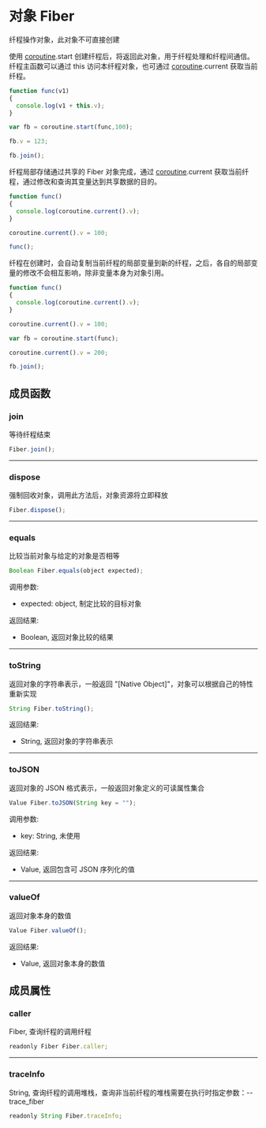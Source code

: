 # 对象 Fiber
纤程操作对象，此对象不可直接创建

使用 [coroutine](../../module/ifs/coroutine.md).start 创建纤程后，将返回此对象，用于纤程处理和纤程间通信。
纤程主函数可以通过 this 访问本纤程对象，也可通过 [coroutine](../../module/ifs/coroutine.md).current 获取当前纤程。
```JavaScript
function func(v1)
{
  console.log(v1 + this.v);
}

var fb = coroutine.start(func,100);

fb.v = 123;

fb.join();
```

纤程局部存储通过共享的 Fiber 对象完成，通过 [coroutine](../../module/ifs/coroutine.md).current 获取当前纤程，通过修改和查询其变量达到共享数据的目的。

```JavaScript
function func()
{
  console.log(coroutine.current().v);
}

coroutine.current().v = 100;

func();
```

纤程在创建时，会自动复制当前纤程的局部变量到新的纤程，之后，各自的局部变量的修改不会相互影响，除非变量本身为对象引用。

```JavaScript
function func()
{
  console.log(coroutine.current().v);
}

coroutine.current().v = 100;

var fb = coroutine.start(func);

coroutine.current().v = 200;

fb.join();
```

## 成员函数
        
### join
等待纤程结束
```JavaScript
Fiber.join();
```

--------------------------
### dispose
强制回收对象，调用此方法后，对象资源将立即释放
```JavaScript
Fiber.dispose();
```

--------------------------
### equals
比较当前对象与给定的对象是否相等
```JavaScript
Boolean Fiber.equals(object expected);
```

调用参数:
* expected: object, 制定比较的目标对象

返回结果:
* Boolean, 返回对象比较的结果

--------------------------
### toString
返回对象的字符串表示，一般返回 "[Native Object]"，对象可以根据自己的特性重新实现
```JavaScript
String Fiber.toString();
```

返回结果:
* String, 返回对象的字符串表示

--------------------------
### toJSON
返回对象的 JSON 格式表示，一般返回对象定义的可读属性集合
```JavaScript
Value Fiber.toJSON(String key = "");
```

调用参数:
* key: String, 未使用

返回结果:
* Value, 返回包含可 JSON 序列化的值

--------------------------
### valueOf
返回对象本身的数值
```JavaScript
Value Fiber.valueOf();
```

返回结果:
* Value, 返回对象本身的数值

## 成员属性
        
### caller
Fiber, 查询纤程的调用纤程
```JavaScript
readonly Fiber Fiber.caller;
```

--------------------------
### traceInfo
String, 查询纤程的调用堆栈，查询非当前纤程的堆栈需要在执行时指定参数：--trace_fiber
```JavaScript
readonly String Fiber.traceInfo;
```

